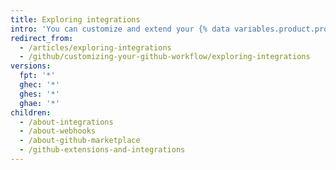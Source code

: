 ```yaml
---
title: Exploring integrations
intro: 'You can customize and extend your {% data variables.product.product_name %} workflow with tools and services built by the {% data variables.product.product_name %} community.'
redirect_from:
  - /articles/exploring-integrations
  - /github/customizing-your-github-workflow/exploring-integrations
versions:
  fpt: '*'
  ghec: '*'
  ghes: '*'
  ghae: '*'
children:
  - /about-integrations
  - /about-webhooks
  - /about-github-marketplace
  - /github-extensions-and-integrations
---
```


